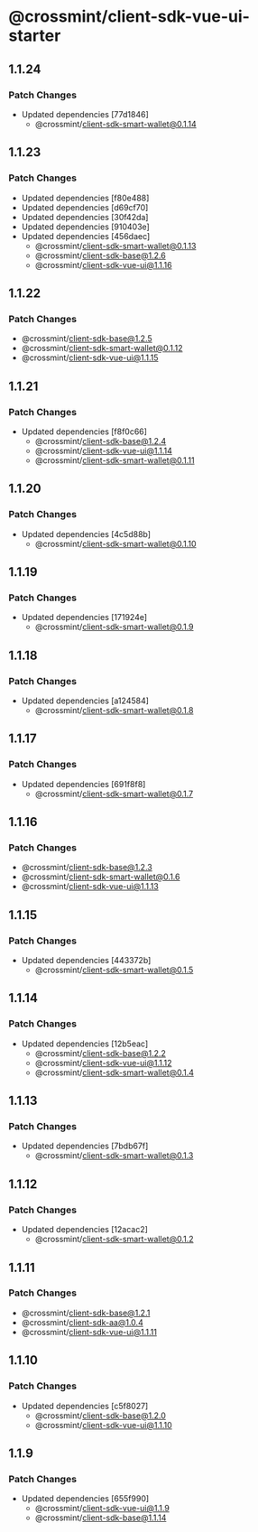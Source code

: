 # @crossmint/client-sdk-vue-ui-starter

## 1.1.24

### Patch Changes

-   Updated dependencies [77d1846]
    -   @crossmint/client-sdk-smart-wallet@0.1.14

## 1.1.23

### Patch Changes

-   Updated dependencies [f80e488]
-   Updated dependencies [d69cf70]
-   Updated dependencies [30f42da]
-   Updated dependencies [910403e]
-   Updated dependencies [456daec]
    -   @crossmint/client-sdk-smart-wallet@0.1.13
    -   @crossmint/client-sdk-base@1.2.6
    -   @crossmint/client-sdk-vue-ui@1.1.16

## 1.1.22

### Patch Changes

-   @crossmint/client-sdk-base@1.2.5
-   @crossmint/client-sdk-smart-wallet@0.1.12
-   @crossmint/client-sdk-vue-ui@1.1.15

## 1.1.21

### Patch Changes

-   Updated dependencies [f8f0c66]
    -   @crossmint/client-sdk-base@1.2.4
    -   @crossmint/client-sdk-vue-ui@1.1.14
    -   @crossmint/client-sdk-smart-wallet@0.1.11

## 1.1.20

### Patch Changes

-   Updated dependencies [4c5d88b]
    -   @crossmint/client-sdk-smart-wallet@0.1.10

## 1.1.19

### Patch Changes

-   Updated dependencies [171924e]
    -   @crossmint/client-sdk-smart-wallet@0.1.9

## 1.1.18

### Patch Changes

-   Updated dependencies [a124584]
    -   @crossmint/client-sdk-smart-wallet@0.1.8

## 1.1.17

### Patch Changes

-   Updated dependencies [691f8f8]
    -   @crossmint/client-sdk-smart-wallet@0.1.7

## 1.1.16

### Patch Changes

-   @crossmint/client-sdk-base@1.2.3
-   @crossmint/client-sdk-smart-wallet@0.1.6
-   @crossmint/client-sdk-vue-ui@1.1.13

## 1.1.15

### Patch Changes

-   Updated dependencies [443372b]
    -   @crossmint/client-sdk-smart-wallet@0.1.5

## 1.1.14

### Patch Changes

-   Updated dependencies [12b5eac]
    -   @crossmint/client-sdk-base@1.2.2
    -   @crossmint/client-sdk-vue-ui@1.1.12
    -   @crossmint/client-sdk-smart-wallet@0.1.4

## 1.1.13

### Patch Changes

-   Updated dependencies [7bdb67f]
    -   @crossmint/client-sdk-smart-wallet@0.1.3

## 1.1.12

### Patch Changes

-   Updated dependencies [12acac2]
    -   @crossmint/client-sdk-smart-wallet@0.1.2

## 1.1.11

### Patch Changes

-   @crossmint/client-sdk-base@1.2.1
-   @crossmint/client-sdk-aa@1.0.4
-   @crossmint/client-sdk-vue-ui@1.1.11

## 1.1.10

### Patch Changes

-   Updated dependencies [c5f8027]
    -   @crossmint/client-sdk-base@1.2.0
    -   @crossmint/client-sdk-vue-ui@1.1.10

## 1.1.9

### Patch Changes

-   Updated dependencies [655f990]
    -   @crossmint/client-sdk-vue-ui@1.1.9
    -   @crossmint/client-sdk-base@1.1.14
